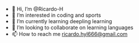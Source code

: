 - 👋 Hi, I’m @Ricardo-H
- 👀 I’m interested in coding and sports
- 🌱 I’m currently learning deepling learning
- 💞️ I’m looking to collaborate on learning languages
- 📫 How to reach me ricardo.hyl666@gmail.com


